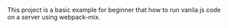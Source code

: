 This project is a basic example for beginner that how to run vanila js code on a server using webpack-mix.

